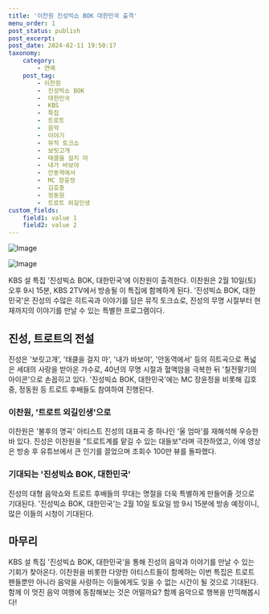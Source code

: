 ```yaml
---
title: '이찬원 진성빅쇼 BOK 대한민국 출격'
menu_order: 1
post_status: publish
post_excerpt: 
post_date: 2024-02-11 19:50:17
taxonomy:
    category:
        - 연예
    post_tag:
        - 이찬원
        -  진성빅쇼 BOK
        -  대한민국
        -  KBS
        -  특집
        -  트로트
        -  음악
        -  이야기
        -  뮤직 토크쇼
        -  보릿고개
        -  태클을 걸지 마
        -  내가 바보야
        -  안동역에서
        -  MC 장윤정
        -  김호중
        -  정동원
        -  트로트 외길인생
custom_fields:
    field1: value 1
    field2: value 2
---
```


![Image](https://mimgnews.pstatic.net/image/311/2024/02/10/0001690337_001_20240210071401354.jpg?type=w540)

![Image](https://ssl.pstatic.net/mimgnews/image/311/2024/02/10/0001690337_002_20240210071401419.jpg?type=w540)

KBS 설 특집 '진성빅쇼 BOK, 대한민국'에 이찬원이 출격한다. 이찬원은 2월 10일(토) 오후 9시 15분, KBS 2TV에서 방송될 이 특집에 함께하게 된다. '진성빅쇼 BOK, 대한민국'은 진성의 수많은 히트곡과 이야기를 담은 뮤직 토크쇼로, 진성의 무명 시절부터 현재까지의 이야기를 만날 수 있는 특별한 프로그램이다.
## 진성, 트로트의 전설
진성은 '보릿고개', '태클을 걸지 마', '내가 바보야', '안동역에서' 등의 히트곡으로 폭넓은 세대의 사랑을 받아온 가수로, 40년의 무명 시절과 혈액암을 극복한 뒤 '칠전팔기의 아이콘'으로 손꼽히고 있다. '진성빅쇼 BOK, 대한민국'에는 MC 장윤정을 비롯해 김호중, 정동원 등 트로트 후배들도 참여하여 진행된다.
### 이찬원, '트로트 외길인생'으로
이찬원은 '불후의 명곡' 아티스트 진성의 대표곡 중 하나인 '울 엄마'를 재해석해 우승한 바 있다. 진성은 이찬원을 "트로트계를 맡길 수 있는 대들보"라며 극찬하였고, 이에 영상은 방송 후 유튜브에서 큰 인기를 끌었으며 조회수 100만 뷰를 돌파했다.
### 기대되는 '진성빅쇼 BOK, 대한민국'
진성의 대형 음악쇼와 트로트 후배들의 무대는 명절을 더욱 특별하게 만들어줄 것으로 기대된다. '진성빅쇼 BOK, 대한민국'는 2월 10일 토요일 밤 9시 15분에 방송 예정이니, 많은 이들의 시청이 기대된다.
## 마무리
KBS 설 특집 '진성빅쇼 BOK, 대한민국'을 통해 진성의 음악과 이야기를 만날 수 있는 기회가 찾아온다. 이찬원을 비롯한 다양한 아티스트들이 함께하는 이번 특집은 트로트 팬들뿐만 아니라 음악을 사랑하는 이들에게도 잊을 수 없는 시간이 될 것으로 기대된다. 함께 이 멋진 음악 여행에 동참해보는 것은 어떨까요? 함께 음악으로 행복을 만끽해봅시다!
